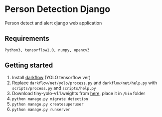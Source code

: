 # Person Detection Django
Person detect and alert django web application

## Requirements
`Python3, tensorflow1.0, numpy, opencv3`

## Getting started
1. Install [darkflow](https://github.com/thtrieu/darkflow) (YOLO tensorflow ver)
2. Replace `darkflow/net/yolo/process.py` and `darkflow/net/help.py` with `scripts/process.py` and `scripts/help.py`
3. Download tiny-yolo-v1.1.weights from [here](https://drive.google.com/drive/folders/0B1tW_VtY7onidEwyQ2FtQVplWEU), place it in `/bin` folder
4. `python manage.py migrate detection`
5. `python manage.py createsuperuser`
6. `python manage.py runserver`
